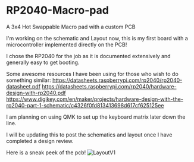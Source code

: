 # RP2040-Macro-pad
A 3x4 Hot Swappable Macro pad with a custom PCB

I'm working on the schematic and Layout now, this is my first board with a microcontroller implemented directly on the PCB!

I chose the RP2040 for the job as it is documented extensively and generally easy to get booting. 

Some awesome resources I have been using for those who wish to do something similar:
https://datasheets.raspberrypi.com/rp2040/rp2040-datasheet.pdf
https://datasheets.raspberrypi.com/rp2040/hardware-design-with-rp2040.pdf
https://www.digikey.com/en/maker/projects/hardware-design-with-the-rp2040-part-1-schematic/c4326f0fd813413698d617cf625125ee


I am planning on using QMK to set up the keyboard matrix later down the line.

I will be updating this to post the schematics and layout once I have completed a design review.

Here is a sneak peek of the pcb!
![LayoutV1](https://github.com/jlb2637/RP2040-Macro-pad/assets/47393028/19f7c9ec-b4b3-462c-9d69-eac619953c21)
